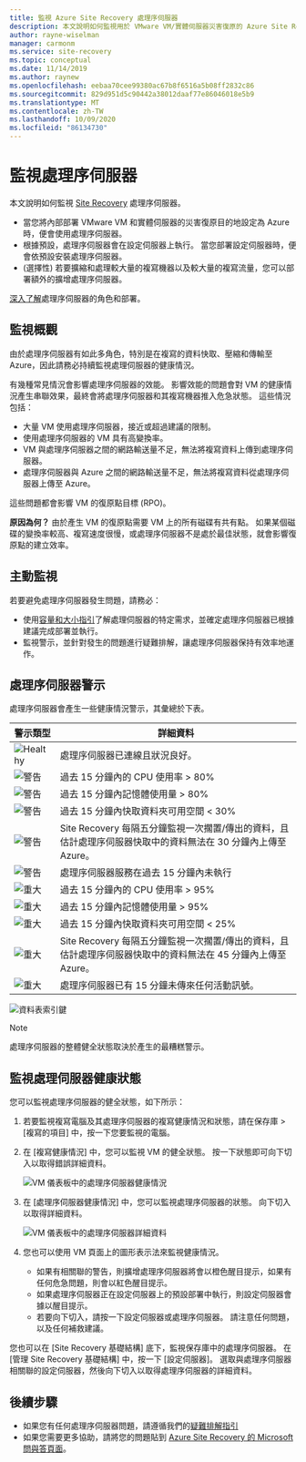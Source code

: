 ```yaml
---
title: 監視 Azure Site Recovery 處理序伺服器
description: 本文說明如何監視用於 VMware VM/實體伺服器災害復原的 Azure Site Recovery 處理序伺服器
author: rayne-wiselman
manager: carmonm
ms.service: site-recovery
ms.topic: conceptual
ms.date: 11/14/2019
ms.author: raynew
ms.openlocfilehash: eebaa70cee99380ac67b8f6516a5b08ff2832c86
ms.sourcegitcommit: 829d951d5c90442a38012daaf77e86046018e5b9
ms.translationtype: MT
ms.contentlocale: zh-TW
ms.lasthandoff: 10/09/2020
ms.locfileid: "86134730"
---
```

# <a name="monitor-the-process-server"></a>監視處理序伺服器

本文說明如何監視 [Site Recovery](site-recovery-overview.md) 處理序伺服器。

- 當您將內部部署 VMware VM 和實體伺服器的災害復原目的地設定為 Azure 時，便會使用處理序伺服器。
- 根據預設，處理序伺服器會在設定伺服器上執行。 當您部署設定伺服器時，便會依預設安裝處理序伺服器。
- (選擇性) 若要擴縮和處理較大量的複寫機器以及較大量的複寫流量，您可以部署額外的擴增處理序伺服器。

[深入了解](vmware-physical-azure-config-process-server-overview.md)處理序伺服器的角色和部署。

## <a name="monitoring-overview"></a>監視概觀

由於處理序伺服器有如此多角色，特別是在複寫的資料快取、壓縮和傳輸至 Azure，因此請務必持續監視處理伺服器的健康情況。

有幾種常見情況會影響處理序伺服器的效能。 影響效能的問題會對 VM 的健康情況產生串聯效果，最終會將處理序伺服器和其複寫機器推入危急狀態。 這些情況包括：

- 大量 VM 使用處理序伺服器，接近或超過建議的限制。
- 使用處理序伺服器的 VM 具有高變換率。
- VM 與處理序伺服器之間的網路輸送量不足，無法將複寫資料上傳到處理序伺服器。
- 處理序伺服器與 Azure 之間的網路輸送量不足，無法將複寫資料從處理序伺服器上傳至 Azure。

這些問題都會影響 VM 的復原點目標 (RPO)。 

**原因為何？** 由於產生 VM 的復原點需要 VM 上的所有磁碟有共有點。 如果某個磁碟的變換率較高、複寫速度很慢，或處理序伺服器不是處於最佳狀態，就會影響復原點的建立效率。

## <a name="monitor-proactively"></a>主動監視

若要避免處理序伺服器發生問題，請務必：

- 使用[容量和大小指引](site-recovery-plan-capacity-vmware.md#capacity-considerations)了解處理伺服器的特定需求，並確定處理序伺服器已根據建議完成部署並執行。
- 監視警示，並針對發生的問題進行疑難排解，讓處理序伺服器保持有效率地運作。


## <a name="process-server-alerts"></a>處理序伺服器警示

處理序伺服器會產生一些健康情況警示，其彙總於下表。

**警示類型** | **詳細資料**
--- | ---
![Healthy][green] | 處理序伺服器已連線且狀況良好。
![警告][yellow] | 過去 15 分鐘內的 CPU 使用率 > 80%
![警告][yellow] | 過去 15 分鐘內記憶體使用量 > 80%
![警告][yellow] | 過去 15 分鐘內快取資料夾可用空間 < 30%
![警告][yellow] | Site Recovery 每隔五分鐘監視一次擱置/傳出的資料，且估計處理序伺服器快取中的資料無法在 30 分鐘內上傳至 Azure。
![警告][yellow] | 處理序伺服器服務在過去 15 分鐘內未執行
![重大][red] | 過去 15 分鐘內的 CPU 使用率 > 95%
![重大][red] | 過去 15 分鐘內記憶體使用量 > 95%
![重大][red] | 過去 15 分鐘內快取資料夾可用空間 < 25%
![重大][red] | Site Recovery 每隔五分鐘監視一次擱置/傳出的資料，且估計處理序伺服器快取中的資料無法在 45 分鐘內上傳至 Azure。
![重大][red] | 處理序伺服器已有 15 分鐘未傳來任何活動訊號。

![資料表索引鍵](./media/vmware-physical-azure-monitor-process-server/table-key.png)

> [!NOTE]
> 處理序伺服器的整體健全狀態取決於產生的最糟糕警示。



## <a name="monitor-process-server-health"></a>監視處理伺服器健康狀態

您可以監視處理序伺服器的健全狀態，如下所示： 

1. 若要監視複寫電腦及其處理序伺服器的複寫健康情況和狀態，請在保存庫 > [複寫的項目] 中，按一下您要監視的電腦。
2. 在 [複寫健康情況] 中，您可以監視 VM 的健全狀態。 按一下狀態即可向下切入以取得錯誤詳細資料。

    ![VM 儀表板中的處理序伺服器健康情況](./media/vmware-physical-azure-monitor-process-server/vm-ps-health.png)

4. 在 [處理序伺服器健康情況] 中，您可以監視處理序伺服器的狀態。 向下切入以取得詳細資料。

    ![VM 儀表板中的處理序伺服器詳細資料](./media/vmware-physical-azure-monitor-process-server/ps-summary.png)

5. 您也可以使用 VM 頁面上的圖形表示法來監視健康情況。
    - 如果有相關聯的警告，則擴增處理序伺服器將會以橙色醒目提示，如果有任何危急問題，則會以紅色醒目提示。 
    - 如果處理序伺服器正在設定伺服器上的預設部署中執行，則設定伺服器會據以醒目提示。
    - 若要向下切入，請按一下設定伺服器或處理序伺服器。 請注意任何問題，以及任何補救建議。

您也可以在 [Site Recovery 基礎結構] 底下，監視保存庫中的處理序伺服器。 在 [管理 Site Recovery 基礎結構] 中，按一下 [設定伺服器]。 選取與處理序伺服器相關聯的設定伺服器，然後向下切入以取得處理序伺服器的詳細資料。


## <a name="next-steps"></a>後續步驟

- 如果您有任何處理序伺服器問題，請遵循我們的[疑難排解指引](vmware-physical-azure-troubleshoot-process-server.md)
- 如果您需要更多協助，請將您的問題貼到 [Azure Site Recovery 的 Microsoft 問與答頁面](/answers/topics/azure-site-recovery.html)。 

[green]: ./media/vmware-physical-azure-monitor-process-server/green.png
[yellow]: ./media/vmware-physical-azure-monitor-process-server/yellow.png
[red]: ./media/vmware-physical-azure-monitor-process-server/red.png
